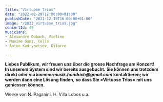 ```yaml
---
title: "Virtuose Trios"
date: "2022-02-20T17:00:00+01:00"
publishDate: "2021-12-19T16:00:00+01:00"
image: "/2022_virtuose_trios.jpg"
concertId: 49
musicians:
- Alexandre Dubach, Violine
- Maxime Ganz, Cello
- Anton Kudryavtsev, Gitarre

---
```


__Liebes Publikum, wir freuen uns über die grosse Nachfrage am Konzert! In unserem System sind wir bereits ausgebucht.__
__Sie können uns trotzdem direkt oder via _kammermusik.hondrich@gmail.com_ kontaktieren; wir werden dann eine Lösung finden,__
__so dass Sie «Virtuose Trios» mit uns geniessen können.__


Werke von N. Paganini. H. Villa Lobos u.a.
